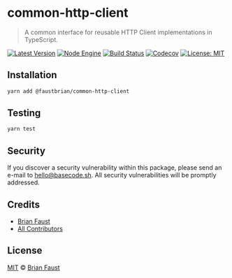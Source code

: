 # common-http-client

> A common interface for reusable HTTP Client implementations in TypeScript.

[![Latest Version](https://badgen.now.sh/npm/v/@faustbrian/common-http-client)](https://www.npmjs.com/package/@faustbrian/common-http-client)
[![Node Engine](https://badgen.now.sh/npm/node/@faustbrian/common-http-client)](https://www.npmjs.com/package/@faustbrian/common-http-client)
[![Build Status](https://badgen.now.sh/circleci/github/faustbrian/common-http-client)](https://circleci.com/gh/faustbrian/common-http-client)
[![Codecov](https://badgen.now.sh/codecov/c/github/faustbrian/common-http-client)](https://codecov.io/gh/faustbrian/common-http-client)
[![License: MIT](https://badgen.now.sh/badge/license/MIT/green)](https://opensource.org/licenses/MIT)

## Installation

```bash
yarn add @faustbrian/common-http-client
```

## Testing

```bash
yarn test
```

## Security

If you discover a security vulnerability within this package, please send an e-mail to hello@basecode.sh. All security vulnerabilities will be promptly addressed.

## Credits

-   [Brian Faust](https://github.com/faustbrian)
-   [All Contributors](../../../../contributors)

## License

[MIT](LICENSE) © [Brian Faust](https://basecode.sh)
